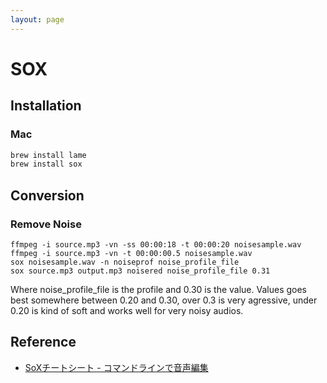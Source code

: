 ```yaml
---
layout: page
---
```


# SOX

## Installation

### Mac

```sh
brew install lame
brew install sox
```

## Conversion

### Remove Noise

```
ffmpeg -i source.mp3 -vn -ss 00:00:18 -t 00:00:20 noisesample.wav
ffmpeg -i source.mp3 -vn -t 00:00:00.5 noisesample.wav
sox noisesample.wav -n noiseprof noise_profile_file
sox source.mp3 output.mp3 noisered noise_profile_file 0.31
```

Where noise_profile_file is the profile and 0.30 is the value.
Values goes best somewhere between 0.20 and 0.30,
over 0.3 is very agressive,
under 0.20 is kind of soft and works well for very noisy audios.


## Reference

* [SoXチートシート - コマンドラインで音声編集](https://qiita.com/moutend/items/50df1706db53cc07f105)